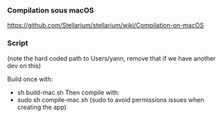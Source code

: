 
### Compilation sous macOS

https://github.com/Stellarium/stellarium/wiki/Compilation-on-macOS


### Script
(note the hard coded path to Users/yann, remove that if we have another dev on this)

Build once with: 
* sh build-mac.sh 
Then compile with: 
* sudo sh compile-mac.sh
(sudo to avoid permissions issues when creating the app)